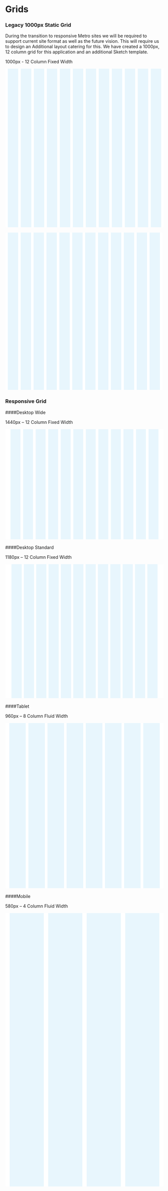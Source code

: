 # Grids

### Legacy 1000px Static Grid

During the transition to responsive Metro sites we will be required to support current site format as well as the future vision. This will require us to design an Additional layout catering for this. We have created a 1000px, 12 column grid for this application and an additional Sketch template.

1000px - 12 Column
Fixed Width

![1000 Grid](examples/1000.png)

<img src="examples/1000.png" height="500px" /> 

### Responsive Grid

####Desktop Wide

1440px – 12 Column
Fixed Width

![1440 Grid](examples/1440.png)

####Desktop Standard

1180px – 12 Column
Fixed Width

![1180 Grid](examples/1180.png)

####Tablet

960px – 8 Column
Fluid Width

![960 Grid](examples/960.png)

####Mobile

580px – 4 Column
Fluid Width

![580 Grid](examples/580.png)